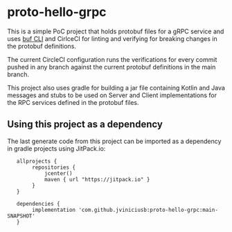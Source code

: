 # proto-hello-grpc

This is a simple PoC project that holds protobuf files for a gRPC service and uses [buf CLI](https://buf.build/product/cli/) and CirlceCI for linting and verifying for breaking changes in the protobuf definitions.

The current CircleCI configuration runs the verifications for every commit pushed in any branch against the current protobuf definitions in the main branch.

This project also uses gradle for building a jar file containing Kotlin and Java messages and stubs to be used on Server and Client implementations for the RPC services defined in the protobuf files.


## Using this project as a dependency

The last generate code from this project can be imported as a dependency in gradle projects using JitPack.io:

```
   allprojects {
        repositories {
            jcenter()
            maven { url "https://jitpack.io" }
        }
   }

   dependencies {
        implementation 'com.github.jviniciusb:proto-hello-grpc:main-SNAPSHOT'
   }

```
